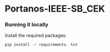 # Portanos-IEEE-SB_CEK


### Running it locally

Install the required packages:

```bash
pip install -r requirements. txt
```
